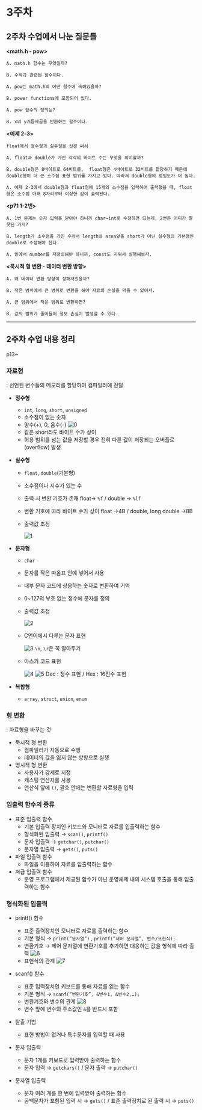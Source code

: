 # 3주차

## **2주차 수업에서 나눈 질문들**

**<math.h - pow>**

    A. math.h 함수는 무엇일까?

    B. 수학과 관련된 함수이다. 

    A. pow는 math.h의 어떤 함수에 속해있을까?

    B. power functions에 포함되어 있다.

    A. pow 함수의 정의는?

    B. x의 y거듭제곱을 반환하는 함수이다.

**<예제 2-3>**

    float에서 정수형과 실수형을 신경 써서 

    A. float과 double가 가진 각각의 바이트 수는 무엇을 의미할까?

    B. double형은 8바이트로 64비트를,  float형은 4바이트로 32비트를 할당하기 때문에 double형이 더 큰 소수점 표현 범위를 가지고 있다. 따라서 double형의 정밀도가 더 높다. 

    A. 예제 2-3에서 double형과 float형에 15개의 소수점을 입력하여 출력했을 때, float형은 소수점 아래 8자리부터 이상한 값이 출력된다.

**<p71 1-2번>**

    A. 1번 문제는 숫자 입력을 받아야 하니까 char→int로 수정하면 되는데, 2번은 어디가 잘못된 거지?

    B. length가 소수점을 가진 수라서 length와 area앞을 short가 아닌 실수형의 기본형인 double로 수정해야 한다.

    A. 밑에서 number를 재정의해야 하니까, const도 지워서 실행해보자.

**<묵시적 형 변환 - 데이터 변환 방향>**

    A. 왜 데이터 변환 방향이 정해져있을까?

    B. 작은 범위에서 큰 범위로 변환을 해야 자료의 손실을 막을 수 있어서.

    A. 큰 범위에서 작은 범위로 변환하면?

    B. 값의 범위가 줄어들어 정보 손실이 발생할 수 있다.

---

## **2주차 수업 내용 정리**

p13~

### 자료형

: 선언된 변수들의 메모리를 할당하여 컴파일러에 전달

- **정수형**
    - `int`, `long`, `short`, `unsigned`
    - 소수점이 없는 숫자
    - 양수(+), 0, 음수(-)
        ![0](https://github.com/yunh03/2_Group/blob/main/notes/src/0.png?raw=true)
    - 같은 short라도 바이트 수가 상이
    - 허용 범위를 넘는 값을 저장할 경우 전혀 다른 값이 저장되는 오버플로(overflow) 발생
    
- **실수형**
    - `float`, `double`(기본형)
    - 소수점이나 지수가 있는 수
    - 출력 시 변환 기호가 존재 float→ `%f` / double → `%lf`
    - 변환 기호에 따라 바이트 수가 상이 float →4B /  double, long double →8B
    - 출력값 조정
      
        ![1](https://github.com/yunh03/2_Group/blob/main/notes/src/1.png?raw=true)
        
    
- **문자형**
    - `char`
    - 문자를 작은 따옴표 안에 넣어서 사용
    - 내부 문자 코드에 상응하는 숫자로 변환하여 기억
    - 0~127의 부호 없는 정수에 문자를 정의
    - 출력값 조정

       ![2](https://github.com/yunh03/2_Group/blob/main/notes/src/2.png?raw=true)
    - C언어에서 다루는 문자 표현
        
        ![3](https://github.com/yunh03/2_Group/blob/main/notes/src/3.png?raw=true)
        `\n`, `\r`은 꼭 알아두기
        
    - 아스키 코드 표현
        
        ![4](https://github.com/yunh03/2_Group/blob/main/notes/src/4.png?raw=true)
        ![5](https://github.com/yunh03/2_Group/blob/main/notes/src/5.png?raw=true)
      Dec : 정수 표현 / Hex : 16진수 표현
        
- **복합형**
    - `array`, `struct`, `union`, `enum`

### 형 변환

: 자료형을 바꾸는 것

- 묵시적 형 변환
    - 컴파일러가 자동으로 수행
    - 데이터의 값을 잃지 않는 방향으로 실행
- 명시적 형 변환
    - 사용자가 강제로 지정
    - 캐스팅 연산자를 사용
    - 연산식 앞에 `()`, 괄호 안에는 변환할 자료형을 입력

### 입출력 함수의 종류

- 표준 입출력 함수
    - 기본 입출력 장치인 키보드와 모니터로 자료를 입출력하는 함수
    - 형식화된 입출력 → `scan()`, `printf()`
    - 문자 입출력  → `getchar()`, `putchar()`
    - 문자열 입출력 → `gets()`, `puts()`
- 파일 입출력 함수
    - 파일을 이용하여 자료를 입출력하는 함수
- 저급 입출력 함수
    - 운영 프로그램에서 제공된 함수가 아닌 운영체제 내의 시스템 호출을 통해 입출력하는 함수

### 형식화된 입출력

- printf() 함수
    - 표준 출력장치인 모니터로 자료를 출력하는 함수
    - 기본 형식 → `print(”문자열”)` , `printf(”제어 문자열”, 변수/표현식);`
    - 변환기호 → 제어 문자열에 변환기호를 추가하면 대응하는 값을 형식에 따라 출력
        ![6](https://github.com/yunh03/2_Group/blob/main/notes/src/6.png?raw=true)
    - 표현식의 관계
        ![7](https://github.com/yunh03/2_Group/blob/main/notes/src/7.png?raw=true)

- scanf() 함수
    - 표준 입력장치인 키보드를 통해 자료를 읽는 함수
    - 기본 형식 → `scanf(”변환기호”, &변수1, &변수2,…);`
    - 변환기호와 변수의 관계
        ![8](https://github.com/yunh03/2_Group/blob/main/notes/src/8.png?raw=true)
    - 변수 앞에 변수의 주소값인 `&`를 반드시 포함
- 탈출 기법
    - 표현 방법이 없거나 특수문자를 입력할 때 사용
- 문자 입출력
    - 문자 1개를 키보드로 입력받아 출력하는 함수
    - 문자 입력 → `getchars()` / 문자 출력 → `putchar()`
- 문자열 입출력
    - 문자 여러 개를 한 번에 입력받아 출력하는 함수
    - 공백문자가 포함된 입력 시 → `gets()` / 표준 출력장치로 된 출력 시 → `puts()`


